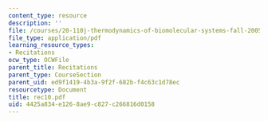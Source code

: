 ```yaml
---
content_type: resource
description: ''
file: /courses/20-110j-thermodynamics-of-biomolecular-systems-fall-2005/4425a834e1268ae9c827c266816d0158_rec10.pdf
file_type: application/pdf
learning_resource_types:
- Recitations
ocw_type: OCWFile
parent_title: Recitations
parent_type: CourseSection
parent_uid: ed9f1419-4b3a-9f2f-682b-f4c63c1d78ec
resourcetype: Document
title: rec10.pdf
uid: 4425a834-e126-8ae9-c827-c266816d0158
---
```

